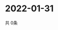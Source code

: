 # 2022-01-31
  共 0条

  <!-- BEGIN -->
  <!-- 最后更新时间Mon Jan 31 2022 13:08:58 GMT+0000 (Coordinated Universal Time) -->
  
  <!-- END -->
  
  